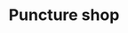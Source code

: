 ---
title: "Puncture shop"
url: /karachi/puncture-shop-2-block-9-block-n-north-nazimabad-town/
shop: motorcycle
---